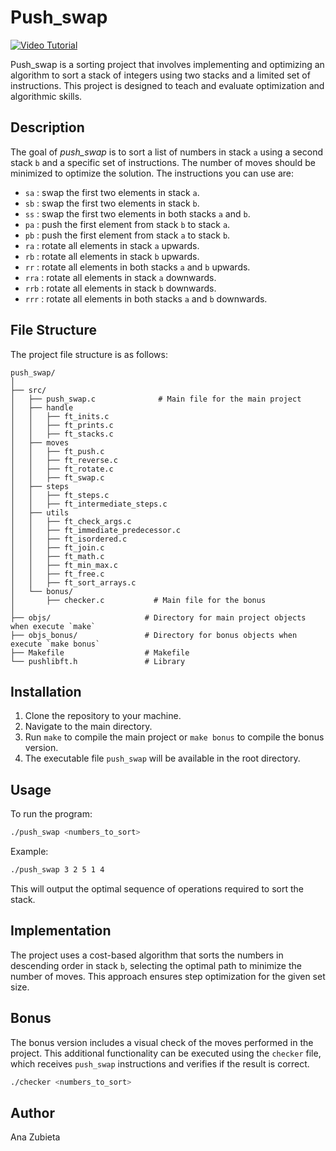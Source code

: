 # Push_swap

[![Video Tutorial](https://img.youtube.com/vi/VIDEO_ID/hqdefault.jpg)](https://www.youtube.com/watch?v=VIDEO_ID)


Push_swap is a sorting project that involves implementing and optimizing an algorithm to sort a stack of integers using two stacks and a limited set of instructions. This project is designed to teach and evaluate optimization and algorithmic skills.

## Description

The goal of *push_swap* is to sort a list of numbers in stack `a` using a second stack `b` and a specific set of instructions. The number of moves should be minimized to optimize the solution. The instructions you can use are:

- `sa` : swap the first two elements in stack `a`.
- `sb` : swap the first two elements in stack `b`.
- `ss` : swap the first two elements in both stacks `a` and `b`.
- `pa` : push the first element from stack `b` to stack `a`.
- `pb` : push the first element from stack `a` to stack `b`.
- `ra` : rotate all elements in stack `a` upwards.
- `rb` : rotate all elements in stack `b` upwards.
- `rr` : rotate all elements in both stacks `a` and `b` upwards.
- `rra` : rotate all elements in stack `a` downwards.
- `rrb` : rotate all elements in stack `b` downwards.
- `rrr` : rotate all elements in both stacks `a` and `b` downwards.

## File Structure

The project file structure is as follows:

```
push_swap/
│
├── src/
│   ├── push_swap.c              # Main file for the main project
│   ├── handle              
│   │   ├── ft_inits.c            
│   │   ├── ft_prints.c
│   │   ├── ft_stacks.c
│   ├── moves
│   │   ├── ft_push.c
│   │   ├── ft_reverse.c
│   │   ├── ft_rotate.c
│   │   ├── ft_swap.c
│   ├── steps
│   │   ├── ft_steps.c
│   │   ├── ft_intermediate_steps.c
│   ├── utils
│   │   ├── ft_check_args.c
│   │   ├── ft_immediate_predecessor.c
│   │   ├── ft_isordered.c
│   │   ├── ft_join.c
│   │   ├── ft_math.c
│   │   ├── ft_min_max.c
│   │   ├── ft_free.c
│   │   ├── ft_sort_arrays.c
│   └── bonus/
│       ├── checker.c           # Main file for the bonus
│
├── objs/                     # Directory for main project objects when execute `make`
├── objs_bonus/               # Directory for bonus objects when execute `make bonus`
├── Makefile                  # Makefile
└── pushlibft.h               # Library
```

## Installation

1. Clone the repository to your machine.
2. Navigate to the main directory.
3. Run `make` to compile the main project or `make bonus` to compile the bonus version.
4. The executable file `push_swap` will be available in the root directory.

## Usage

To run the program:

```bash
./push_swap <numbers_to_sort>
```

Example:

```bash
./push_swap 3 2 5 1 4
```

This will output the optimal sequence of operations required to sort the stack.

## Implementation

The project uses a cost-based algorithm that sorts the numbers in descending order in stack `b`, selecting the optimal path to minimize the number of moves. This approach ensures step optimization for the given set size.

## Bonus

The bonus version includes a visual check of the moves performed in the project. This additional functionality can be executed using the `checker` file, which receives `push_swap` instructions and verifies if the result is correct.

```bash
./checker <numbers_to_sort>
```

## Author

Ana Zubieta
